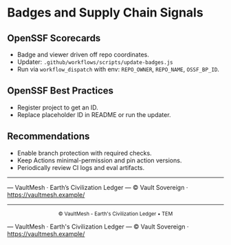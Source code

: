 # Badges and Supply Chain Signals

## OpenSSF Scorecards

- Badge and viewer driven off repo coordinates.
- Updater: `.github/workflows/scripts/update-badges.js`
- Run via `workflow_dispatch` with env: `REPO_OWNER`, `REPO_NAME`, `OSSF_BP_ID`.

## OpenSSF Best Practices

- Register project to get an ID.
- Replace placeholder ID in README or run the updater.

## Recommendations

- Enable branch protection with required checks.
- Keep Actions minimal-permission and pin action versions.
- Periodically review CI logs and eval artifacts.

______________________________________________________________________

— VaultMesh · Earth’s Civilization Ledger —
© Vault Sovereign · <https://vaultmesh.example/>

______________________________________________________________________

<p align="center"><sub>© VaultMesh - Earth's Civilization Ledger • TEM</sub></p>

— VaultMesh · Earth's Civilization Ledger —
© Vault Sovereign · <https://vaultmesh.example/>
